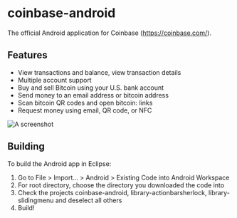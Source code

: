 coinbase-android
================

The official Android application for Coinbase (https://coinbase.com/).

## Features
* View transactions and balance, view transaction details
* Multiple account support
* Buy and sell Bitcoin using your U.S. bank account
* Send money to an email address or bitcoin address
* Scan bitcoin QR codes and open bitcoin: links
* Request money using email, QR code, or NFC

![A screenshot](https://dl.dropbox.com/u/1779882/Screenshot_2013-02-27-18-42-39.png)

## Building

To build the Android app in Eclipse:

1.	Go to File > Import... > Android > Existing Code into Android Workspace
2.	For root directory, choose the directory you downloaded the code into
3.	Check the projects coinbase-android, library-actionbarsherlock, library-slidingmenu and deselect all others
4. 	Build!
